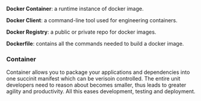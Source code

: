 **Docker Container**: a runtime instance of docker image.  

**Docker Client**: a command-line tool used for engineering containers.   

**Docker Registry**: a public or private repo for docker images.  

**Dockerfile**: contains all the commands needed to build a docker image. 

### Container ##

Container allows you to package your applications and dependencies into one succinit manifest which can be verisoin controlled. The entire unit developers need to reason about becomes smaller, thus leads to greater agility and productivity. All this eases development, testing and deployment. 






